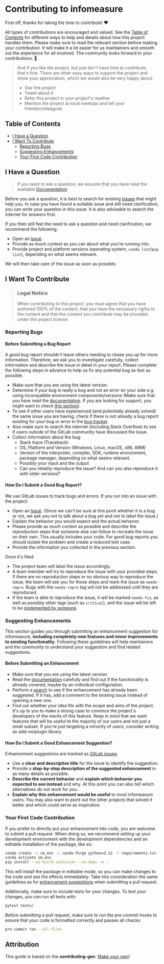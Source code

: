 <!-- omit in toc -->

# Contributing to infomeasure

First off, thanks for taking the time to contribute! ❤️

All types of contributions are encouraged and valued. See
the [Table of Contents](#table-of-contents) for different ways to help and details about
how this project handles them. Please make sure to read the relevant section before
making your contribution. It will make it a lot easier for us maintainers and smooth out
the experience for all involved. The community looks forward to your contributions. 🎉

> And if you like the project, but just don't have time to contribute, that's fine.
> There are other easy ways to support the project and show your appreciation, which we
> would also be very happy about:
> - Star the project
> - Tweet about it
> - Refer this project in your project's readme
> - Mention the project at local meetups and tell your friends/colleagues

<!-- omit in toc -->

## Table of Contents

- [I Have a Question](#i-have-a-question)
- [I Want To Contribute](#i-want-to-contribute)
    - [Reporting Bugs](#reporting-bugs)
    - [Suggesting Enhancements](#suggesting-enhancements)
    - [Your First Code Contribution](#your-first-code-contribution)

## I Have a Question

> If you want to ask a question, we assume that you have read the
> available [Documentation](https://carlson.pages.ifisc.uib-csic.es/infomeasure/).

Before you ask a question, it is best to search for
existing [Issues](https://gitlab.ifisc.uib-csic.es/carlson/infomeasure/issues) that might help you.
In case you have found a suitable issue and still need clarification, you can write your
question in this issue. It is also advisable to search the internet for answers first.

If you then still feel the need to ask a question and need clarification, we recommend
the following:

- Open an [Issue](https://github.com/NERDSITU/superblockify/issues/new).
- Provide as much context as you can about what you're running into.
- Provide project and platform versions (operating system, `conda list`/`pip list`), depending on
  what seems relevant.

We will then take care of the issue as soon as possible.

## I Want To Contribute

> ### Legal Notice <!-- omit in toc -->
> When contributing to this project, you must agree that you have authored 100% of the
> content, that you have the necessary rights to the content and that the content you
> contribute may be provided under the project license.

### Reporting Bugs

<!-- omit in toc -->

#### Before Submitting a Bug Report

A good bug report shouldn't leave others needing to chase you up for more information.
Therefore, we ask you to investigate carefully, collect information and describe the
issue in detail in your report. Please complete the following steps in advance to help
us fix any potential bug as fast as possible.

- Make sure that you are using the latest version.
- Determine if your bug is really a bug and not an error on your side e.g. using
  incompatible environment components/versions (Make sure that you have read
  the [documentation](https://carlson.pages.ifisc.uib-csic.es/infomeasure/). If you are looking for support, you
  might want to check [this section](#i-have-a-question)).
- To see if other users have experienced (and potentially already solved) the same issue
  you are having, check if there is not already a bug report existing for your bug or
  error in
  the [bug tracker](https://gitlab.ifisc.uib-csic.es/carlson/infomeasure/issues?q=label%3Abug).
- Also make sure to search the internet (including Stack Overflow) to see if users
  outside of the GitLab community have discussed the issue.
- Collect information about the bug:
    - Stack trace (Traceback)
    - OS, Platform and Version (Windows, Linux, macOS, x86, ARM)
    - Version of the interpreter, compiler, SDK, runtime environment, package manager,
      depending on what seems relevant.
    - Possibly your input and the output
    - Can you reliably reproduce the issue? And can you also reproduce it with older
      versions?

<!-- omit in toc -->

#### How Do I Submit a Good Bug Report?

We use GitLab issues to track bugs and errors. If you run into an issue with the
project:

- Open an [Issue](https://gitlab.ifisc.uib-csic.es/carlson/infomeasure/issues/new). (Since we can't
  be sure at this point whether it is a bug or not, we ask you not to talk about a bug
  yet and not to label the issue.)
- Explain the behavior you would expect and the actual behavior.
- Please provide as much context as possible and describe the *reproduction steps* that
  someone else can follow to recreate the issue on their own. This usually includes your
  code. For good bug reports you should isolate the problem and create a reduced test
  case.
- Provide the information you collected in the previous section.

Once it's filed:

- The project team will label the issue accordingly.
- A team member will try to reproduce the issue with your provided steps. If there are
  no reproduction steps or no obvious way to reproduce the issue, the team will ask you
  for those steps and mark the issue as `needs-repro`. Bugs with the `needs-repro` tag
  will not be addressed until they are reproduced.
- If the team is able to reproduce the issue, it will be marked `needs-fix`, as well as
  possibly other tags (such as `critical`), and the issue will be left to
  be [implemented by someone](#your-first-code-contribution).

### Suggesting Enhancements

This section guides you through submitting an enhancement suggestion for infomeasure,
**including completely new features and minor improvements to existing functionality**.
Following these guidelines will help maintainers and the community to understand your
suggestion and find related suggestions.

<!-- omit in toc -->

#### Before Submitting an Enhancement

- Make sure that you are using the latest version.
- Read the [documentation](https://carlson.pages.ifisc.uib-csic.es/infomeasure/) carefully and find out if the
  functionality is already covered, maybe by an individual configuration.
- Perform a [search](https://gitlab.ifisc.uib-csic.es/carlson/infomeasure/issues) to see if the
  enhancement has already been suggested. If it has, add a comment to the existing issue
  instead of opening a new one.
- Find out whether your idea fits with the scope and aims of the project. It's up to you
  to make a strong case to convince the project's developers of the merits of this
  feature. Keep in mind that we want features that will be useful to the majority of our
  users and not just a small subset. If you're just targeting a minority of users,
  consider writing an add-on/plugin library.

<!-- omit in toc -->

#### How Do I Submit a Good Enhancement Suggestion?

Enhancement suggestions are tracked
as [GitLab issues](https://gitlab.ifisc.uib-csic.es/carlson/infomeasure/issues).

- Use a **clear and descriptive title** for the issue to identify the suggestion.
- Provide a **step-by-step description of the suggested enhancement** in as many details
  as possible.
- **Describe the current behavior** and **explain which behavior you expected to see
  instead** and why. At this point you can also tell which alternatives do not work for
  you.
- **Explain why this enhancement would be useful** to most infomeasure users. You may
  also want to point out the other projects that solved it better and which could serve
  as inspiration.

<!-- You might want to create an issue template for enhancement suggestions that can be used as a guide and that defines the structure of the information to be included. If you do so, reference it here in the description. -->

### Your First Code Contribution

If you prefer to directly put your enhancement into code, you are welcome to submit a
pull request.
When doing so, we recommend setting up your development environment with the
development dependencies and an editable installation of the package, like so:

```bash
conda create -n im_env -c conda-forge python=3.12 -f requirements.txt
conda activate im_env
pip install --no-build-isolation --no-deps -e .
```

This will install the package in editable mode, so you can make changes to the code and
see the effects immediately.
Take into consideration the same guidelines as
for [enhancement suggestions](#suggesting-enhancements) when submitting a pull request.

Additionally, make sure to include tests for your changes.
To test your changes, you can run all tests with:

```bash
pytest tests/
```

Before submitting a pull request, make sure to run the pre-commit hooks to ensure that
your code is formatted correctly and passes all checks:

```bash
pre-commit run --all-files
```

## Attribution

This guide is based on the
**contributing-gen**.
[Make your own](https://github.com/bttger/contributing-gen)!

